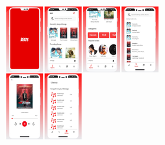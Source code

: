 <img src="Images/screenshot_1.jpg" width = "100"> <img src="Images/screenshot_2.jpg" width= "100">
 <img src="Images/screenshot_3.jpg" width = "100"> <img src="Images/screenshot_4.jpg" width = "100">
<img src="Images/screenshot_5.jpg" width = "100"> <img src="Images/screenshot_6.jpg" width = "100">
